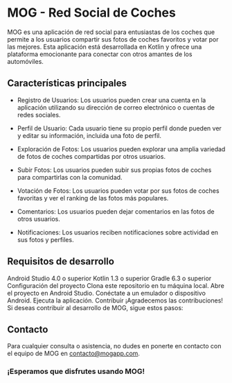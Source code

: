 # MOG - Red Social de Coches
MOG es una aplicación de red social para entusiastas de los coches que permite a los usuarios compartir sus fotos de coches favoritos y votar por las mejores. Esta aplicación está desarrollada en Kotlin y ofrece una plataforma emocionante para conectar con otros amantes de los automóviles.

## Características principales
- Registro de Usuarios: Los usuarios pueden crear una cuenta en la aplicación utilizando su dirección de correo electrónico o cuentas de redes sociales.

- Perfil de Usuario: Cada usuario tiene su propio perfil donde pueden ver y editar su información, incluida una foto de perfil.

- Exploración de Fotos: Los usuarios pueden explorar una amplia variedad de fotos de coches compartidas por otros usuarios.

- Subir Fotos: Los usuarios pueden subir sus propias fotos de coches para compartirlas con la comunidad.

- Votación de Fotos: Los usuarios pueden votar por sus fotos de coches favoritas y ver el ranking de las fotos más populares.

- Comentarios: Los usuarios pueden dejar comentarios en las fotos de otros usuarios.

- Notificaciones: Los usuarios reciben notificaciones sobre actividad en sus fotos y perfiles.

## Requisitos de desarrollo
Android Studio 4.0 o superior
Kotlin 1.3 o superior
Gradle 6.3 o superior
Configuración del proyecto
Clona este repositorio en tu máquina local.
Abre el proyecto en Android Studio.
Conéctate a un emulador o dispositivo Android.
Ejecuta la aplicación.
Contribuir
¡Agradecemos las contribuciones! Si deseas contribuir al desarrollo de MOG, sigue estos pasos:


## Contacto
Para cualquier consulta o asistencia, no dudes en ponerte en contacto con el equipo de MOG en contacto@mogapp.com.

### ¡Esperamos que disfrutes usando MOG!

